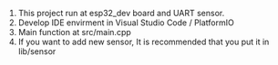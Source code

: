 1. This project run at esp32_dev board and UART sensor.
2. Develop IDE envirment in Visual Studio Code / PlatformIO
3. Main function at src/main.cpp
4. If you want to add new sensor, It is recommended that you put it in lib/sensor
